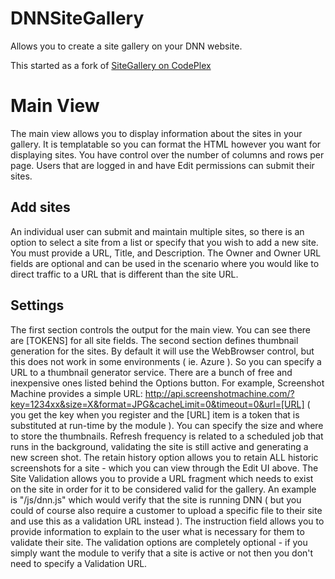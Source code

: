 # DNNSiteGallery
Allows you to create a site gallery on your DNN website.

This started as a fork of [SiteGallery on CodePlex](https://dnnsitegallery.codeplex.com/)

Main View
=========
The main view allows you to display information about the sites in your gallery. It is templatable so you can format the HTML however you want for displaying sites. You have control over the number of columns and rows per page. Users that are logged in and have Edit permissions can submit their sites.

Add sites
---------
An individual user can submit and maintain multiple sites, so there is an option to select a site from a list or specify that you wish to add a new site. You must provide a URL, Title, and Description. The Owner and Owner URL fields are optional and can be used in the scenario where you would like to direct traffic to a URL that is different than the site URL.

Settings
--------
The first section controls the output for the main view. You can see there are [TOKENS] for all site fields. The second section defines thumbnail generation for the sites. By default it will use the WebBrowser control, but this does not work in some environments ( ie. Azure ). So you can specify a URL to a thumbnail generator service. There are a bunch of free and inexpensive ones listed behind the Options button. For example, Screenshot Machine provides a simple URL: http://api.screenshotmachine.com/?key=1234xx&size=X&format=JPG&cacheLimit=0&timeout=0&url=[URL] ( you get the key when you register and the [URL] item is a token that is substituted at run-time by the module ). You can specify the size and where to store the thumbnails. Refresh frequency is related to a scheduled job that runs in the background, validating the site is still active and generating a new screen shot. The retain history option allows you to retain ALL historic screenshots for a site - which you can view through the Edit UI above. The Site Validation allows you to provide a URL fragment which needs to exist on the site in order for it to be considered valid for the gallery. An example is "/js/dnn.js" which would verify that the site is running DNN ( but you could of course also require a customer to upload a specific file to their site and use this as a validation URL instead ). The instruction field allows you to provide information to explain to the user what is necessary for them to validate their site. The validation options are completely optional - if you simply want the module to verify that a site is active or not then you don't need to specify a Validation URL.
